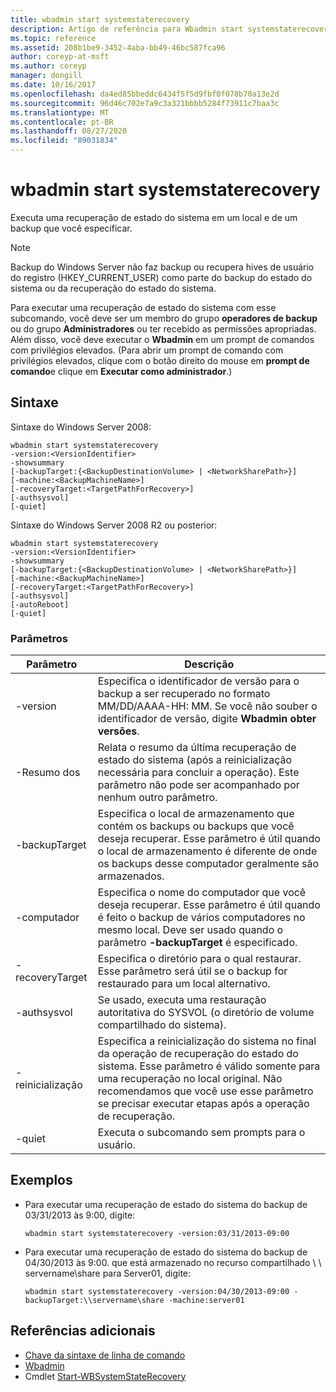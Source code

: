```yaml
---
title: wbadmin start systemstaterecovery
description: Artigo de referência para Wbadmin start systemstaterecovery, que executa uma recuperação de estado do sistema em um local e de um backup que você especificar.
ms.topic: reference
ms.assetid: 208b1be9-3452-4aba-bb49-46bc587fca96
author: coreyp-at-msft
ms.author: coreyp
manager: dongill
ms.date: 10/16/2017
ms.openlocfilehash: da4ed85bbeddc6434f5f5d9fbf0f078b70a13e2d
ms.sourcegitcommit: 96d46c702e7a9c3a321bbbb5284f73911c7baa3c
ms.translationtype: MT
ms.contentlocale: pt-BR
ms.lasthandoff: 08/27/2020
ms.locfileid: "89031834"
---
```

# <a name="wbadmin-start-systemstaterecovery"></a>wbadmin start systemstaterecovery



Executa uma recuperação de estado do sistema em um local e de um backup que você especificar.

> [!NOTE]
> Backup do Windows Server não faz backup ou recupera hives de usuário do registro (HKEY_CURRENT_USER) como parte do backup do estado do sistema ou da recuperação do estado do sistema.

Para executar uma recuperação de estado do sistema com esse subcomando, você deve ser um membro do grupo **operadores de backup** ou do grupo **Administradores** ou ter recebido as permissões apropriadas. Além disso, você deve executar o **Wbadmin** em um prompt de comandos com privilégios elevados. (Para abrir um prompt de comando com privilégios elevados, clique com o botão direito do mouse em **prompt de comando**e clique em **Executar como administrador**.)



## <a name="syntax"></a>Sintaxe

Sintaxe do Windows Server 2008:
```
wbadmin start systemstaterecovery
-version:<VersionIdentifier>
-showsummary
[-backupTarget:{<BackupDestinationVolume> | <NetworkSharePath>}]
[-machine:<BackupMachineName>]
[-recoveryTarget:<TargetPathForRecovery>]
[-authsysvol]
[-quiet]
```
Sintaxe do Windows Server 2008 R2 ou posterior:
```
wbadmin start systemstaterecovery
-version:<VersionIdentifier>
-showsummary
[-backupTarget:{<BackupDestinationVolume> | <NetworkSharePath>}]
[-machine:<BackupMachineName>]
[-recoveryTarget:<TargetPathForRecovery>]
[-authsysvol]
[-autoReboot]
[-quiet]
```

### <a name="parameters"></a>Parâmetros

|Parâmetro|Descrição|
|---------|-----------|
|-version|Especifica o identificador de versão para o backup a ser recuperado no formato MM/DD/AAAA-HH: MM. Se você não souber o identificador de versão, digite **Wbadmin obter versões**.|
|-Resumo dos|Relata o resumo da última recuperação de estado do sistema (após a reinicialização necessária para concluir a operação). Este parâmetro não pode ser acompanhado por nenhum outro parâmetro.|
|-backupTarget|Especifica o local de armazenamento que contém os backups ou backups que você deseja recuperar. Esse parâmetro é útil quando o local de armazenamento é diferente de onde os backups desse computador geralmente são armazenados.|
|-computador|Especifica o nome do computador que você deseja recuperar. Esse parâmetro é útil quando é feito o backup de vários computadores no mesmo local. Deve ser usado quando o parâmetro **-backupTarget** é especificado.|
|-recoveryTarget|Especifica o diretório para o qual restaurar. Esse parâmetro será útil se o backup for restaurado para um local alternativo.|
|-authsysvol|Se usado, executa uma restauração autoritativa do SYSVOL (o diretório de volume compartilhado do sistema).|
|-reinicialização|Especifica a reinicialização do sistema no final da operação de recuperação do estado do sistema. Esse parâmetro é válido somente para uma recuperação no local original. Não recomendamos que você use esse parâmetro se precisar executar etapas após a operação de recuperação.|
|-quiet|Executa o subcomando sem prompts para o usuário.|

## <a name="examples"></a>Exemplos

- Para executar uma recuperação de estado do sistema do backup de 03/31/2013 às 9:00, digite:
  ```
  wbadmin start systemstaterecovery -version:03/31/2013-09:00
  ```
- Para executar uma recuperação de estado do sistema do backup de 04/30/2013 às 9:00. que está armazenado no recurso compartilhado \\ \\ servername\share para Server01, digite:
  ```
  wbadmin start systemstaterecovery -version:04/30/2013-09:00 -backupTarget:\\servername\share -machine:server01
  ```

## <a name="additional-references"></a>Referências adicionais

- [Chave da sintaxe de linha de comando](command-line-syntax-key.md)
-   [Wbadmin](wbadmin.md)
-   Cmdlet [Start-WBSystemStateRecovery](/previous-versions/windows/it-pro/windows-8.1-and-8/hh825173(v=win.10))

